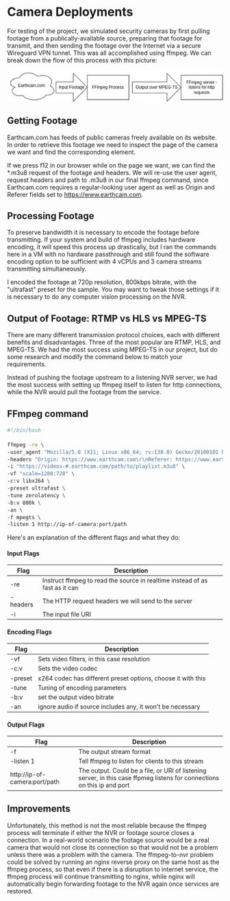 # Camera Deployments

For testing of the project, we simulated security cameras by first pulling footage from a publically-available source, preparing that footage for transmit, and then sending the footage over the Internet via a secure Wireguard VPN tunnel. This was all accomplished using ffmpeg. We can break down the flow of this process with this picture:

![Diagram of ffmpeg input-output](images/ffmpeg-diagram.png)

## Getting Footage ##

Earthcam.com has feeds of public cameras freely available on its website. In order to retrieve this footage we need to inspect the page of the camera we want and find the corresponding element.

If we press f12 in our browser while on the page we want, we can find the *.m3u8 request of the footage and headers. We will re-use the user agent, request headers and path to .m3u8 in our final ffmpeg command, since Earthcam.com requires a regular-looking user agent as well as Origin and Referer fields set to https://www.earthcam.com.

## Processing Footage ##

To preserve bandwidth it is necessary to encode the footage before transmitting. If your system and build of ffmpeg includes hardware encoding, it will speed this process up drastically, but I ran the commands here in a VM with no hardware passthrough and still found the software encoding option to be sufficient with 4 vCPUs and 3 camera streams transmitting simultaneously.

I encoded the footage at 720p resolution, 800kbps bitrate, with the "ultrafast" preset for the sample. You may want to tweak those settings if it is necessary to do any computer vision processing on the NVR.

## Output of Footage: RTMP vs HLS vs MPEG-TS ##

There are many different transmission protocol choices, each with different benefits and disadvantages. Three of the most popular are RTMP, HLS, and MPEG-TS. We had the most success using MPEG-TS in our project, but do some research and modify the command below to match your requirements.

Instead of pushing the footage upstream to a listening NVR server, we had the most success with setting up ffmpeg itself to listen for http connections, while the NVR would pull the footage from the service.

## FFmpeg command ##

```bash
#!/bin/bash

ffmpeg -re \
-user_agent "Mozilla/5.0 (X11; Linux x86_64; rv:138.0) Gecko/20100101 Firefox/138.0" \
-headers "Origin: https://www.earthcam.com\r\nReferer: https://www.earthcam.com/\r\nAccept-Language: en-US,en;q=0.5\r\n" \
-i "https://videos-#.earthcam.com/path/to/playlist.m3u8" \
-vf "scale=1280:720" \
-c:v libx264 \
-preset ultrafast \
-tune zerolatency \
-b:v 800k \
-an \
-f mpegts \
-listen 1 http://ip-of-camera:port/path
```

Here's an explanation of the different flags and what they do:

#### Input Flags ####
| Flag | Description |
| ---------- | ----------- |
| -re | Instruct ffmpeg to read the source in realtime instead of as fast as it can |
| -headers   | The HTTP request headers we will send to the server |
| -i   | The input file URI |

#### Encoding Flags ####
| Flag | Description |
| ---------- | ----------- |
| -vf  | Sets video filters, in this case resolution |
| -c:v | Sets the video codec |
| -preset | x264 codec has different preset options, choose it with this |
| -tune | Tuning of encoding parameters |
| -b:v | set the output video bitrate |
| -an | ignore audio if source includes any, it won't be necessary |

#### Output Flags ####
| Flag | Description |
| ---------- | ----------- |
| -f | The output stream format |
| -listen 1 | Tell ffmpeg to listen for clients to this stream |
| http://ip-of-camera:port/path | The output. Could be a file, or URI of listening server, in this case ffpmeg listens for connections on this ip and port |

## Improvements ##

Unfortunately, this method is not the most reliable because the ffmpeg process will terminate if either the NVR or footage source closes a connection. In a real-world scenario the footage source would be a real camera that would not close its connection so that would not be a problem unless there was a problem with the camera. The ffmpeg-to-nvr problem could be solved by running an nginx reverse proxy on the same host as the ffmpeg process, so that even if there is a disruption to internet service, the ffmpeg process will continue transmitting to nginx, while nginx will automatically begin forwarding footage to the NVR again once services are restored.
